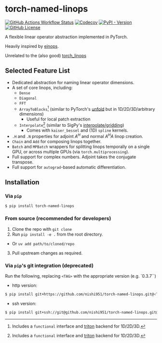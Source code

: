 # torch-named-linops

[![GitHub Actions Workflow Status](https://img.shields.io/github/actions/workflow/status/nishi951/torch-named-linops/test-python.yml)](https://github.com/nishi951/torch-named-linops/actions/workflows/test-python.yml)
[![Codecov](https://img.shields.io/codecov/c/github/nishi951/torch-named-linops)](https://app.codecov.io/gh/nishi951/torch-named-linops)
[![PyPI - Version](https://img.shields.io/pypi/v/torch-named-linops)](https://pypi.org/project/torch-named-linops/)
[![GitHub License](https://img.shields.io/github/license/nishi951/torch-named-linops)](https://www.apache.org/licenses/LICENSE-2.0)


A flexible linear operator abstraction implemented in PyTorch.

Heavily inspired by [einops](https://einops.rocks).

Unrelated to the (also good) [torch_linops](https://github.com/cvxgrp/torch_linops)

## Selected Feature List
- Dedicated abstraction for naming linear operator dimensions.
- A set of core linops, including:
  - `Dense`
  - `Diagonal`
  - `FFT`
  - `ArrayToBlocks`[^1] (similar to PyTorch's [unfold](https://pytorch.org/docs/stable/generated/torch.nn.Unfold.html) but in 1D/2D/3D/arbitrary dimensions)
    - Useful for local patch extraction
  - `Interpolate`[^1] (similar to SigPy's
    [interpolate/gridding](https://sigpy.readthedocs.io/en/latest/generated/sigpy.linop.Interpolate.html))
     - Comes with `kaiser_bessel` and (1D) `spline` kernels.
- `.H` and `.N` properties for adjoint $A^H$ and normal $A^HA$ linop creation.
- `Chain` and `Add` for composing linops together.
- `Batch` and `MPBatch` wrappers for splitting linops temporally on a
  single GPU, or across multiple GPUs (via `torch.multiprocessing`).
- Full support for complex numbers. Adjoint takes the conjugate transpose.
- Full support for `autograd`-based automatic differentiation.

[^1]: Includes a `functional` interface and [triton](https://github.com/triton-lang/triton) backend for 1D/2D/3D.

## Installation
### Via `pip`

``` sh
$ pip install torch-named-linops
```

### From source (recommended for developers)
1. Clone the repo with `git clone`
2. Run `pip install -e .` from the root directory.
  - Or `uv add path/to/cloned/repo`

3. Pull upstream changes as required.

### Via `pip`'s git integration (deprecated)
Run the following, replacing `<TAG>` with the appropriate version (e.g. `0.3.7``)

- http version:
```sh
$ pip install git+https://github.com/nishi951/torch-named-linops.git@<TAG>
```

- ssh version:
``` sh
$ pip install git+ssh://git@github.com/nishi951/torch-named-linops.git@<TAG>
```


